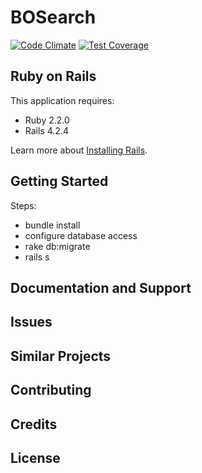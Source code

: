 BOSearch
================
[![Code Climate](https://codeclimate.com/github/PB/ToDo/badges/gpa.svg)](https://codeclimate.com/github/PB/ToDo)
[![Test Coverage](https://codeclimate.com/github/PB/ToDo/badges/coverage.svg)](https://codeclimate.com/github/PB/ToDo/coverage)

Ruby on Rails
-------------

This application requires:

- Ruby 2.2.0
- Rails 4.2.4

Learn more about [Installing Rails](http://railsapps.github.io/installing-rails.html).

Getting Started
---------------

Steps:

* bundle install
* configure database access
* rake db:migrate
* rails s

Documentation and Support
-------------------------

Issues
-------------

Similar Projects
----------------

Contributing
------------

Credits
-------

License
-------
